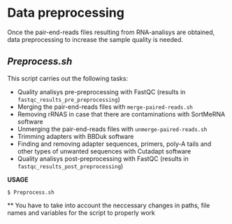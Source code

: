 # Data preprocessing
Once the pair-end-reads files resulting from RNA-analisys are obtained, data preprocessing to increase the sample quality is needed.

## _Preprocess.sh_

This script carries out the following tasks:

- Quality analisys pre-preprocessing with FastQC (results in `fastqc_results_pre_preprocessing`)
- Merging the pair-end-reads files with `merge-paired-reads.sh`
- Removing rRNAS in case that there are contaminations with SortMeRNA software
- Unmerging the pair-end-reads files with `unmerge-paired-reads.sh`
- Trimming adapters with BBDuk software
- Finding and removing adapter sequences, primers, poly-A tails and other types of unwanted sequences with Cutadapt software
- Quality analisys post-preprocessing with FastQC (results in `fastqc_results_post_preprocessing`)

**USAGE**
~~~
$ Preprocess.sh
~~~ 

** You have to take into account the neccessary changes in paths, file names and variables for the script to properly work


